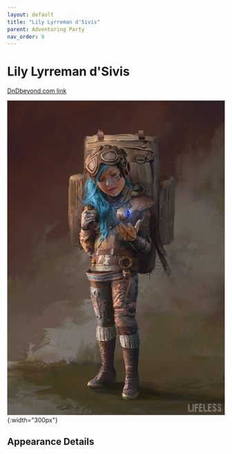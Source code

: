 ```yaml
---
layout: default
title: "Lily Lyrreman d'Sivis"
parent: Adventuring Party
nav_order: 9
---
```


# Lily Lyrreman d'Sivis

[DnDbeyond.com link](https://www.dndbeyond.com/characters/39397532)

![full_art](img/lily.jpeg){:width="300px"}

## Appearance Details
